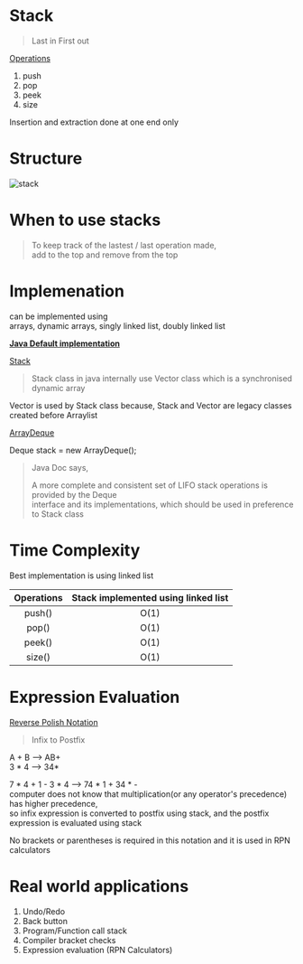 # Stack

> Last in First out

<ins>Operations</ins>  
1. push  
2. pop
3. peek  
4. size  

Insertion and extraction done at one end only

# Structure

![stack](https://user-images.githubusercontent.com/16437905/171616539-beb603b4-4296-4489-9cc4-6344ee7eb713.jpeg)


# When to use stacks

> To keep track of the lastest / last operation made,   
> add to the top and remove from the top  

# Implemenation

can be implemented using   
arrays, dynamic arrays, singly linked list, doubly linked list  

**<ins>Java Default implementation</ins>**    

<ins>Stack</ins>  
> Stack class in java internally use Vector class which is a synchronised dynamic array   
  
Vector is used by Stack class because, Stack and Vector are legacy classes created before Arraylist   

<ins>ArrayDeque</ins>  

Deque<Integer> stack = new ArrayDeque<Integer>();  

> Java Doc says,  
> 
> A more complete and consistent set of LIFO stack operations is provided by the Deque   
> interface and its implementations, which should be used in preference to Stack class  

# Time Complexity
  
Best implementation is using linked list  

| Operations | Stack implemented using linked list
:---: | :---:
push()         | O(1)
pop()          | O(1)
peek()         | O(1)
size()         | O(1)
  

# Expression Evaluation  
  
<ins>Reverse Polish Notation</ins>     
> Infix to Postfix
  
A + B --> AB+  
3 * 4 --> 34*

7 * 4 + 1 - 3 * 4 --> 74 * 1 + 34 * -   
computer does not know that multiplication(or any operator's precedence) has higher precedence,   
so infix expression is converted to postfix using stack, and the postfix expression is evaluated using stack  

No brackets or parentheses is required in this notation and it is used in RPN calculators  

# Real world applications

1. Undo/Redo
2. Back button
3. Program/Function call stack
4. Compiler bracket checks
5. Expression evaluation (RPN Calculators)
